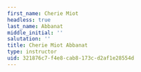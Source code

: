 ```yaml
---
first_name: Cherie Miot
headless: true
last_name: Abbanat
middle_initial: ''
salutation: ''
title: Cherie Miot Abbanat
type: instructor
uid: 321876c7-f4e8-cab8-173c-d2af1e28554d
---
```

